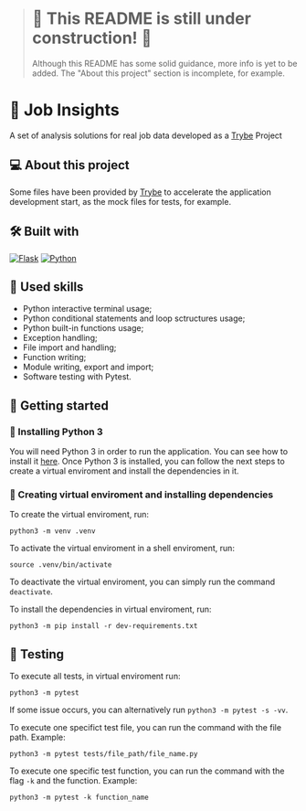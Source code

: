 > # :construction: This README is still under construction! :construction:
>
> Although this README has some solid guidance, more info is yet to be added. The "About this project" section is incomplete, for example.

# 💼 Job Insights
A set of analysis solutions for real job data developed as a [Trybe](https://www.betrybe.com) Project

## 💻 About this project
Some files have been provided by [Trybe](https://www.betrybe.com) to accelerate the application development start, as the mock files for tests, for example.

## 🛠️ Built with
<a href="https://flask.palletsprojects.com/en/2.3.x/" target="_blank" rel="noreferrer"><img src="https://img.shields.io/badge/Flask-000000?style=for-the-badge&logo=flask&logoColor=white" alt="Flask" /></a>
<a href="https://docs.python.org/3/" target="_blank" rel="noreferrer"><img src="https://img.shields.io/badge/Python-3776AB?style=for-the-badge&logo=python&logoColor=white" alt="Python" /></a>

## 🎯 Used skills
- Python interactive terminal usage;
- Python conditional statements and loop sctructures usage;
- Python built-in functions usage;
- Exception handling;
- File import and handling;
- Function writing;
- Module writing, export and import;
- Software testing with Pytest.

## 🏁 Getting started
### 🐍 Installing Python 3
You will need Python 3 in order to run the application. You can see how to install it [here](https://wiki.python.org/moin/BeginnersGuide/Download).
Once Python 3 is installed, you can follow the next steps to create a virtual enviroment and install the dependencies in it.

### 🌱 Creating virtual enviroment and installing dependencies
To create the virtual enviroment, run:
```
python3 -m venv .venv
```
To activate the virtual enviroment in a shell enviroment, run:
```
source .venv/bin/activate
```
To deactivate the virtual enviroment, you can simply run the command `deactivate`.

To install the dependencies in virtual enviroment, run:
```
python3 -m pip install -r dev-requirements.txt
```

## 🧪 Testing
To execute all tests, in virtual enviroment run:
```
python3 -m pytest
```
If some issue occurs, you can alternatively run `python3 -m pytest -s -vv`.

To execute one specifict test file, you can run the command with the file path. Example:
```
python3 -m pytest tests/file_path/file_name.py
```
To execute one specific test function, you can run the command with the flag `-k` and the function. Example:
```
python3 -m pytest -k function_name
```
